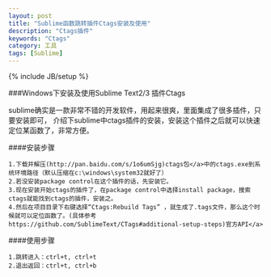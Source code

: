 ```yaml
---
layout: post
title: "Sublime函数跳转插件Ctags安装及使用"
description: "Ctags插件"
keywords: "Ctags"
category: 工具
tags: [Sublime]
---
```

{% include JB/setup %}

###Windows下安装及使用Sublime Text2/3 插件Ctags

sublime确实是一款非常不错的开发软件，用起来很爽，里面集成了很多插件，只要安装即可，
介绍下sublime中ctags插件的安装，安装这个插件之后就可以快速定位某函数了，非常方便。

<!-- more -->

####安装步骤

	1.下载并解压(http://pan.baidu.com/s/1o6umSjg)ctags包</a>中的ctags.exe到系统环境路径（默认压缩在c:\windows\system32就好了） 
	2.若没安装package control在这个插件的话，先安装它。
	3.现在安装开始ctags的插件了，在package control中选择install package，搜索ctags就能找到ctags的插件，安装之。
	4.然后在项目目录下右键选择“Ctags:Rebuild Tags” ，就生成了.tags文件，那么这个时候就可以定位函数了。(具体参考https://github.com/SublimeText/CTags#additional-setup-steps)官方API</a>

####使用步骤

	1.跳转进入：ctrl+t, ctrl+t
	2.退出返回：ctrl+t, ctrl+b
